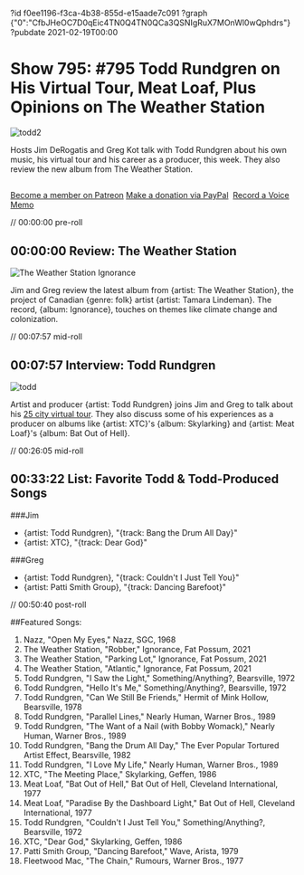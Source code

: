 ?id f0ee1196-f3ca-4b38-855d-e15aade7c091
?graph {"0":"CfbJHeOC7D0qEic4TN0Q4TN0QCa3QSNIgRuX7MOnWl0wQphdrs"}
?pubdate 2021-02-19T00:00
# Show 795: #795 Todd Rundgren on His Virtual Tour, Meat Loaf, Plus Opinions on The Weather Station
![todd2](https://static.soundopinions.org/images/2021/todd2.jpeg)

Hosts Jim DeRogatis and Greg Kot talk with Todd Rundgren about his own music, his virtual tour and his career as a producer, this week. They also review the new album from The Weather Station. 

##
[Become a member on Patreon](https://www.patreon.com/soundopinions)
[Make a donation via PayPal](https://bit.ly/36zIhZK) 
[Record a Voice Memo](https://www.micdropp.com/studio/5febf006eba45/) 


// 00:00:00 pre-roll


## 00:00:00 Review: The Weather Station 

![The Weather Station Ignorance](https://static.soundopinions.org/assets/795/012.jpg)

Jim and Greg review the latest album from {artist: The Weather Station}, the project of Canadian {genre: folk} artist {artist: Tamara Lindeman}. The record, {album: Ignorance}, touches on themes like climate change and colonization.



// 00:07:57 mid-roll

## 00:07:57 Interview: Todd Rundgren
![todd](https://static.soundopinions.org/images/2021/todd.jpeg)

Artist and producer {artist: Todd Rundgren} joins Jim and Greg to talk about his [25 city virtual tour](https://nocapshows.com/artist?name=toddrundgren). They also discuss some of his experiences as a producer on albums like {artist: XTC}'s {album: Skylarking} and {artist: Meat Loaf}'s {album: Bat Out of Hell}. 


// 00:26:05 mid-roll

## 00:33:22 List: Favorite Todd & Todd-Produced Songs

###Jim
- {artist: Todd Rundgren}, "{track: Bang the Drum All Day}"
- {artist: XTC}, "{track: Dear God}"

###Greg
- {artist: Todd Rundgren}, "{track: Couldn't I Just Tell You}"
- {artist: Patti Smith Group}, "{track: Dancing Barefoot}"


// 00:50:40 post-roll


##Featured Songs: 

1. Nazz, "Open My Eyes," Nazz, SGC, 1968
1. The Weather Station, "Robber," Ignorance, Fat Possum, 2021
1. The Weather Station, "Parking Lot," Ignorance, Fat Possum, 2021
1. The Weather Station, "Atlantic," Ignorance, Fat Possum, 2021
1. Todd Rundgren, "I Saw the Light," Something/Anything?, Bearsville, 1972
1. Todd Rundgren, "Hello It's Me," Something/Anything?, Bearsville, 1972
1. Todd Rundgren, "Can We Still Be Friends," Hermit of Mink Hollow, Bearsville, 1978
1. Todd Rundgren, "Parallel Lines," Nearly Human, Warner Bros., 1989
1. Todd Rundgren, "The Want of a Nail (with Bobby Womack)," Nearly Human, Warner Bros., 1989
1. Todd Rundgren, "Bang the Drum All Day," The Ever Popular Tortured Artist Effect, Bearsville, 1982
1. Todd Rundgren, "I Love My Life," Nearly Human, Warner Bros., 1989
1. XTC, "The Meeting Place," Skylarking, Geffen, 1986
1. Meat Loaf, "Bat Out of Hell," Bat Out of Hell, Cleveland International, 1977
1. Meat Loaf, "Paradise By the Dashboard Light," Bat Out of Hell, Cleveland International, 1977
1. Todd Rundgren, "Couldn't I Just Tell You," Something/Anything?, Bearsville, 1972
1. XTC, "Dear God," Skylarking, Geffen, 1986
1. Patti Smith Group, "Dancing Barefoot," Wave, Arista, 1979
1. Fleetwood Mac, "The Chain," Rumours, Warner Bros., 1977
